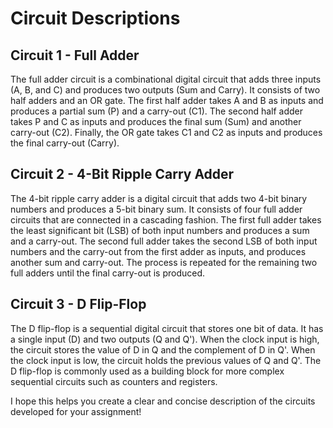 # Circuit Descriptions

## Circuit 1 - Full Adder

The full adder circuit is a combinational digital circuit that adds three inputs (A, B, and C) and produces two outputs (Sum and Carry). It consists of two half adders and an OR gate. The first half adder takes A and B as inputs and produces a partial sum (P) and a carry-out (C1). The second half adder takes P and C as inputs and produces the final sum (Sum) and another carry-out (C2). Finally, the OR gate takes C1 and C2 as inputs and produces the final carry-out (Carry).

## Circuit 2 - 4-Bit Ripple Carry Adder

The 4-bit ripple carry adder is a digital circuit that adds two 4-bit binary numbers and produces a 5-bit binary sum. It consists of four full adder circuits that are connected in a cascading fashion. The first full adder takes the least significant bit (LSB) of both input numbers and produces a sum and a carry-out. The second full adder takes the second LSB of both input numbers and the carry-out from the first adder as inputs, and produces another sum and carry-out. The process is repeated for the remaining two full adders until the final carry-out is produced.

## Circuit 3 - D Flip-Flop

The D flip-flop is a sequential digital circuit that stores one bit of data. It has a single input (D) and two outputs (Q and Q'). When the clock input is high, the circuit stores the value of D in Q and the complement of D in Q'. When the clock input is low, the circuit holds the previous values of Q and Q'. The D flip-flop is commonly used as a building block for more complex sequential circuits such as counters and registers.

I hope this helps you create a clear and concise description of the circuits developed for your assignment!